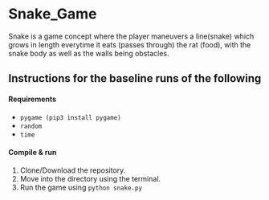 # Snake_Game
Snake is a game concept where the player maneuvers a line(snake) which grows in length everytime it eats (passes through) the rat (food), with the snake body as well as the walls being obstacles.

## Instructions for the baseline runs of the following
#### Requirements
- `pygame (pip3 install pygame)`
- `random`
- `time`

#### Compile & run
1. Clone/Download the repository.
2. Move into the directory using the terminal.
3. Run the game using `python snake.py`

